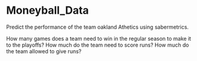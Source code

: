 # Moneyball_Data

Predict the performance of the team oakland Athetics using sabermetrics.

How many games does a team need to win in the regular season to make it to the playoffs?
How much do the team need to score runs?
How much do the team allowed to give runs? 
